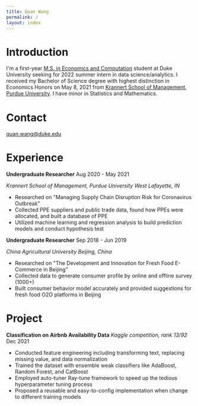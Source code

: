 ```yaml
---
title: Quan Wang
permalink: /
layout: index 
---
```


# Introduction
I'm a first-year [M.S. in Economics and Computation](https://econ.duke.edu/masters-programs/degree-programs/msec) student at Duke University seeking for 2022 summer intern in data science/analytics. I received my Bachelor of Science degree with highest distinction in Economics Honors on May 8, 2021 from [Krannert School of Management](https://www.krannert.purdue.edu/), [Purdue University](https://www.purdue.edu/). I have minor in Statistics and Mathematics.

# Contact
quan.wang@duke.edu

# Experience
**Undergraduate Researcher**                            Aug 2020 - May 2021

*Krannert School of Management, Purdue University*     *West Lafayette, IN*
      
- Researched on "Managing Supply Chain Disruption Risk for Coronavirus Outbreak"
- Collected PPE suppliers and public trade data, found how PPEs were allocated, and built a database of PPE
- Utilized machine learning and regression analysis to build prediction models and conduct hypothesis test

**Undergraduate Researcher**        Sep 2018 - Jun 2019

*China Agricultural University*        *Beijing, China*

-    Researched on "The Development and Innovation for Fresh Food E-Commerce in Beijing"
-    Collected data to generate consumer profile by online and offline survey (1000+)
-    Built consumer behavior model accurately and provided suggestions for fresh food O2O platforms in Beijing

# Project
**Classification on Airbnb Availability Data**  *Kaggle competition, rank 13/92*     Dec 2021

- Conducted feature engineering including transforming text, replacing missing value, and data normalization
- Trained the dataset with ensemble weak classifiers like AdaBoost, Random Forest, and CatBoost
- Employed auto-tuner Ray-tune framework to speed up the tedious hyperparameter tuning process
- Proposed a reusable and easy-to-config implementation when change to different training models
